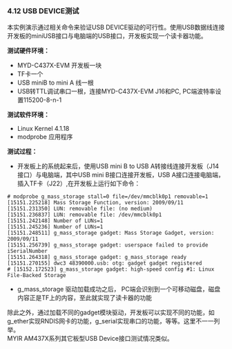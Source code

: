 ### 4.12 USB DEVICE测试

本实例演示通过相关命令来验证USB DEVICE驱动的可行性。使用USB数据线连接开发板的miniUSB接口与电脑端的USB接口，开发板实现一个读卡器功能。

**测试硬件环境：**

* MYD-C437X-EVM 开发板一块  
* TF卡一个  
* USB miniB to mini A 线一根  
* USB转TTL调试串口一根，连接MYD-C437X-EVM J16和PC, PC端波特率设置115200-8-n-1

**测试软件环境：**

* Linux Kernel 4.1.18   
* modprobe 应用程序  

**测试过程：**

* 开发板上的系统起来后，使用USB mini B to USB A转接线连接开发板（J14接口）与电脑端，其中USB mini B接口连接开发板，USB A接口连接电脑端，插入TF卡（J22）,在开发板上运行如下命令：  

```
# modprobe g_mass_storage stall=0 file=/dev/mmcblk0p1 removable=1
[15151.225218] Mass Storage Function, version: 2009/09/11
[15151.231350] LUN: removable file: (no medium)
[15151.236837] LUN: removable file: /dev/mmcblk0p1
[15151.242148] Number of LUNs=1
[15151.245236] Number of LUNs=1
[15151.248511] g_mass_storage gadget: Mass Storage Gadget, version: 2009/09/11
[15151.256739] g_mass_storage gadget: userspace failed to provide iSerialNumber
[15151.264318] g_mass_storage gadget: g_mass_storage ready
[15151.270155] dwc3 48390000.usb: otg: gadget gadget registered
# [15152.172523] g_mass_storage gadget: high-speed config #1: Linux File-Backed Storage
```

* g\_mass\_storage 驱动加载成功之后， PC端会识别到一个可移动磁盘，磁盘内容正是TF上的内容，至此就实现了读卡器的功能  

除此之外，通过加载不同的gadget模块驱动，开发板可以实现不同的功能，如g\_ether实现RNDIS网卡的功能，g\_serial实现串口的功能，等等。这里不一一列举。  
MYIR AM437X系列其它板型USB Device接口测试情况类似。

